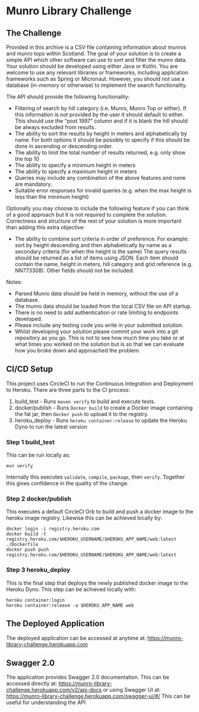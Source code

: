 # Munro Library Challenge

## The Challenge

Provided in this archive is a CSV file containing information about munros and munro tops
within Scotland. The goal of your solution is to create a simple API which other software can use
to sort and filter the munro data. Your solution should be developed using either Java or Kotlin.
You are welcome to use any relevant libraries or frameworks, including application frameworks
such as Spring or Micronaut. However, you should not use a database (in-memory or otherwise)
to implement the search functionality.

The API should provide the following functionality:
- Filtering of search by hill category (i.e. Munro, Munro Top or either). If this information is not provided by the 
  user it should default to either. This should use the “post 1997” column and if it is blank the hill should be always 
  excluded from results.
- The ability to sort the results by height in meters and alphabetically by name. For both options it should be possibly
  to specify if this should be done in ascending or descending order.
- The ability to limit the total number of results returned, e.g. only show the top 10
- The ability to specify a minimum height in meters
- The ability to specify a maximum height in meters
- Queries may include any combination of the above features and none are mandatory.
- Suitable error responses for invalid queries (e.g. when the max height is less than the minimum height) 
  
Optionally you may choose to include the following feature if you can think of a good approach but it is not required to
complete the solution. Correctness and structure of the rest of your solution is more important than adding this extra 
objective:
- The ability to combine sort criteria in order of preference. For example: sort by height descending and then 
  alphabetically by name as a secondary criteria (for when the height is the same) The query results should be returned 
  as a list of items using JSON. Each item should contain the name, height in meters, hill category and grid reference 
  (e.g. NN773308). Other fields should not be included.

Notes:
- Parsed Munro data should be held in memory, without the use of a database.
- The munro data should be loaded from the local CSV file on API startup.
- There is no need to add authentication or rate limiting to endpoints developed.
- Please include any testing code you write in your submitted solution.
- Whilst developing your solution please commit your work into a git repository as you go. This is not to see how much 
  time you take or at what times you worked on the solution but is so that we can evaluate how you broke down and 
  approached the problem.

## CI/CD Setup

This project uses CircleCI to run the Continuous Integration and Deployment to Heroku. There are three parts to the CI
process:
1. build_test - Runs `maven verify` to build and execute tests.
2. docker/publish - Runs `Docker build` to create a Docker image containing the fat jar, then `Docker push` to upload it
   to the registry.
3. heroku_deploy - Runs `heroku container:release` to update the Heroku Dyno to run the latest version

### Step 1 build_test

This can be run locally as:

```
mvn verify 
```

Internally this executes `validate`, `compile`, `package`, then `verify`. Together this gives confidence in the quality
of the change.

### Step 2 docker/publish

This executes a default CircleCI Orb to build and push a docker image to the heroku image registry. Likewise this can
be achieved locally by:

```
docker login -i registry.heroku.com
docker build -t registry.heroku.com/$HEROKU_USERNAME/$HEROKU_APP_NAME/web:latest ./Dockerfile
docker push push registry.heroku.com/$HEROKU_USERNAME/$HEROKU_APP_NAME/web:latest
```

### Step 3 heroku_deploy

This is the final step that deploys the newly published docker image to the Heroku Dyno. This step can be achieved 
locally with:

```
heroku container:login
heroku container:release -a $HEROKU_APP_NAME web
```

## The Deployed Application

The deployed application can be accessed at anytime at: https://munro-library-challenge.herokuapp.com

## Swagger 2.0

The application provides Swagger 2.0 documentation. This can be accessed directly at: 
https://munro-library-challenge.herokuapp.com/v2/api-docs or using Swagger UI at:
https://munro-library-challenge.herokuapp.com/swagger-ui/#/ This can be useful for understanding the API
